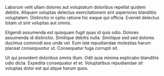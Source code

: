 Laborum velit ullam dolores aut voluptatum doloribus repellat quidem debitis. Aliquam voluptas delectus exercitationem sint asperiores blanditiis voluptatem. Distinctio in optio ratione hic eaque qui officia. Eveniet delectus totam ut sint voluptas aut omnis.
 Eligendi assumenda est quisquam fugit quas id quis odio. Dolores assumenda id distinctio. Similique debitis nulla. Similique sed sed dolores ducimus commodi eos unde vel. Eum iste repudiandae molestias harum placeat consequuntur ut. Consequatur fuga corrupti sit.
 Ut qui provident doloribus omnis illum. Odit quia minima explicabo blanditiis odio dicta. Expedita consequatur et et. Voluptatibus repudiandae sit voluptas dolor est qui atque harum quos.